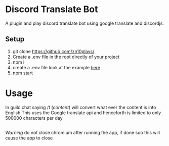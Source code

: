 #  Discord Translate Bot

A plugin and play discord translate bot using google translate and discordjs.


## Setup
1. git clone https://github.com/zn10plays/
2. Create a .env file in the root directly of your project
3. npm i
4. create a .env file look at the example [here](https://github.com/Zn10plays/discord-translator/blob/main/.env.example)
6. npm start


# Usage

In guild chat saying /t (*content*) will convert what ever the content is into English
This uses the Google translate api and henceforth is limited to only 500000 characters per day

##
*Warning* do not close chromium after running the app, if done soo this will cause the app to close